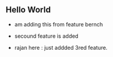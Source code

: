 ## Hello World
- am adding this from feature bernch

- secound feature is added

- rajan here : just addded 3red feature.
